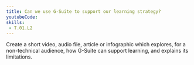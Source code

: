 ```yaml
---
title: Can we use G-Suite to support our learning strategy?
youtubeCode: 
skills:
 - T.01.L2
---
```

Create a short video, audio file, article or infographic which explores, for a non-technical audience, how G-Suite can support learning, and explains its limitations.